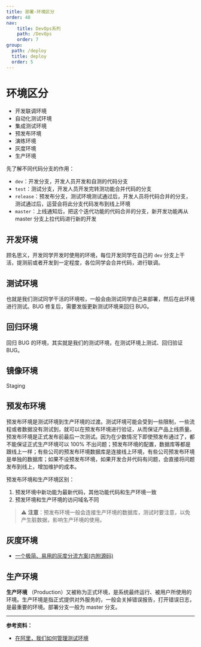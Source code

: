 ```yaml
---
title: 部署-环境区分
order: 48
nav:
    title: DevOps系列
    path: /DevOps
    order: 7
group:
  path: /deploy
  title: deploy
  order: 5
---
```


# 环境区分

- 开发联调环境
- 自动化测试环境
- 集成测试环境
- 预发布环境
- 演练环境
- 灰度环境
- 生产环境

先了解不同代码分支的作用：

- `dev`：开发分支，开发人员开发和自测的代码分支
- `test`：测试分支，开发人员开发完转测功能合并代码的分支
- `release`：预发布分支，测试环境测试通过后，开发人员将代码合并的分支，测试通过后，运营会将此分支代码发布到线上环境
- `master`：上线通知后，把这个迭代功能的代码合并的分支，新开发功能再从 master 分支上拉代码进行新的开发

## 开发环境

顾名思义，开发同学开发时使用的环境，每位开发同学在自己的 `dev` 分支上干活，提测前或者开发到一定程度，各位同学会合并代码，进行联调。

## 测试环境

也就是我们测试同学干活的环境啦，一般会由测试同学自己来部署，然后在此环境进行测试。BUG 修复后，需要发版更新测试环境来回归 BUG。

## 回归环境

回归 BUG 的环境，其实就是我们的测试环境，在测试环境上测试、回归验证 BUG。

## 镜像环境

Staging

## 预发布环境

预发布环境是测试环境到生产环境的过渡。测试环境可能会受到一些限制，一些流程或者数据没有测试到，就可以在预发布环境进行验证，从而保证产品上线质量。预发布环境是正式发布前最后一次测试。因为在少数情况下即使预发布通过了，都不能保证正式生产环境可以 100% 不出问题；预发布环境的配置，数据库等都是跟线上一样；有些公司的预发布环境数据库是连接线上环境，有些公司预发布环境是单独的数据库；如果不设预发布环境，如果开发合并代码有问题，会直接将问题发布到线上，增加维护的成本。

预发布环境和生产环境区别：

1. 预发环境中新功能为最新代码，其他功能代码和生产环境一致
2. 预发环境和生产环境的访问域名不同

> ⚠️ **注意**：预发布环境一般会连接生产环境的数据库，测试时要注意，以免产生脏数据，影响生产环境的使用。

## 灰度环境

- [一个极简、易用的灰度分流方案(内附源码)](https://blog.csdn.net/caiguoxiong0101/article/details/104572533?hmsr=toutiao.io&utm_medium=toutiao.io&utm_source=toutiao.io)

## 生产环境

**生产环境** （Production）又被称为正式环境，是系统最终运行、被用户所使用的环境。生产环境是指正式提供对外服务的，一般会关掉错误报告，打开错误日志，是最重要的环境。部署分支一般为 master 分支。

---

**参考资料：**

- [在阿里，我们如何管理测试环境](http://blog.itpub.net/31562044/viewspace-2565065/)
